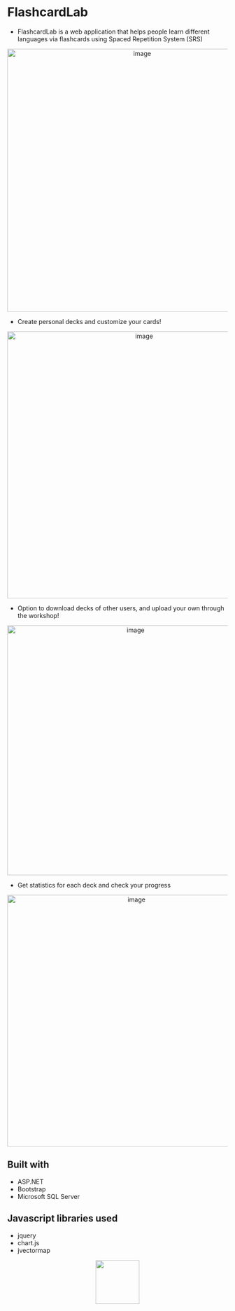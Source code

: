 # FlashcardLab 
* FlashcardLab is a web application that helps people learn different languages via flashcards using Spaced Repetition System (SRS)

<p align="center">
  <img width="601" alt="image" src="https://github.com/lwwws/FlashcardLab/assets/77572603/d46a34c4-a05e-49f2-9b87-f143429c3f40">
</p>

* Create personal decks and customize your cards!
  
<p align="center">
  <img width="610" alt="image" src="https://github.com/lwwws/FlashcardLab/assets/77572603/c4534757-09bd-4c99-aa18-5182f22dca10">
</p>

* Option to download decks of other users, and upload your own through the workshop!

<p align="center">
  <img width="571" alt="image" src="https://github.com/lwwws/FlashcardLab/assets/77572603/21524296-28a3-406a-a9ba-f998575cc70b">
</p>

* Get statistics for each deck and check your progress

<p align="center">
  <img width="575" alt="image" src="https://github.com/lwwws/FlashcardLab/assets/77572603/127676be-5d3e-487f-a89b-796b9a82005b">
</p>


## Built with
* ASP.NET
* Bootstrap
* Microsoft SQL Server
## Javascript libraries used
* jquery
* chart.js
* jvectormap
<div align="center">
<img src="https://github.com/lwwws/FlashcardLab/assets/77572603/f430be0f-72ab-47f9-9415-1c83bff4a110" width="100" height="100" />
</div>

